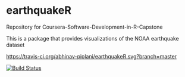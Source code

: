 # earthquakeR
Repository for Coursera-Software-Development-in-R-Capstone


This is a package that provides visualizations of the NOAA  earthquake dataset

https://travis-ci.org/abhinav-piplani/earthquakeR.svg?branch=master

[![Build Status](https://travis-ci.org/abhinav-piplani/earthquakeR.svg?branch=master)](https://travis-ci.org/abhinav-piplani/earthquakeR)
